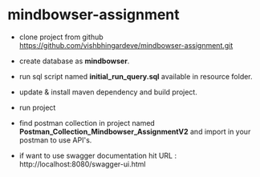 # mindbowser-assignment

- clone project from github https://github.com/vishbhingardeve/mindbowser-assignment.git


- create database as **mindbowser**.


- run sql script named **initial_run_query.sql** available in resource folder.


- update & install maven dependency and build project.


- run project 


- find postman collection in project named **Postman_Collection_Mindbowser_AssignmentV2** and import in your postman to use API's.


- if want to use swagger documentation hit URL : http://localhost:8080/swagger-ui.html

